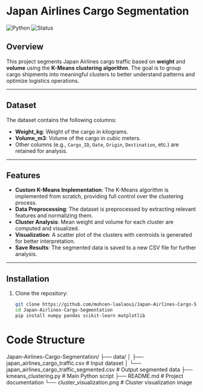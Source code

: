 # Japan Airlines Cargo Segmentation

![Python](https://img.shields.io/badge/Python-3.8%2B-blue)
![Status](https://img.shields.io/badge/Status-Completed-brightgreen)

## Overview
This project segments Japan Airlines cargo traffic based on **weight** and **volume** using the **K-Means clustering algorithm**. The goal is to group cargo shipments into meaningful clusters to better understand patterns and optimize logistics operations.

---

## Dataset
The dataset contains the following columns:
- **Weight_kg**: Weight of the cargo in kilograms.
- **Volume_m3**: Volume of the cargo in cubic meters.
- Other columns (e.g., `Cargo_ID`, `Date`, `Origin`, `Destination`, etc.) are retained for analysis.

---

## Features
- **Custom K-Means Implementation**: The K-Means algorithm is implemented from scratch, providing full control over the clustering process.
- **Data Preprocessing**: The dataset is preprocessed by extracting relevant features and normalizing them.
- **Cluster Analysis**: Mean weight and volume for each cluster are computed and visualized.
- **Visualization**: A scatter plot of the clusters with centroids is generated for better interpretation.
- **Save Results**: The segmented data is saved to a new CSV file for further analysis.

---

## Installation
1. Clone the repository:
   ```bash
   git clone https://github.com/mohcen-laalaoui/Japan-Airlines-Cargo-Segmentation.git
   cd Japan-Airlines-Cargo-Segmentation
   pip install numpy pandas scikit-learn matplotlib

# Code Structure
  Japan-Airlines-Cargo-Segmentation/
├── data/
│   ├── japan_airlines_cargo_traffic.csv             # Input dataset
│   └── japan_airlines_cargo_traffic_segmented.csv   # Output segmented data
├── kmeans_clustering.py                             # Main Python script
├── README.md                                        # Project documentation
└── cluster_visualization.png                        # Cluster visualization image
